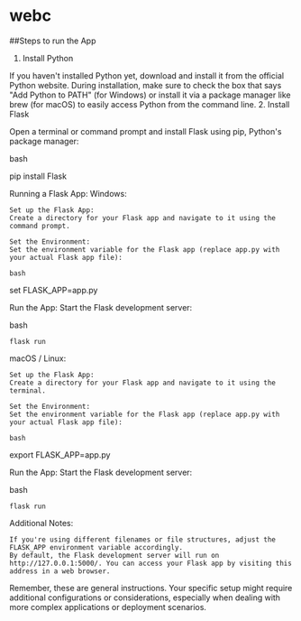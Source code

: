 # webc

##Steps to run the App

1. Install Python

If you haven't installed Python yet, download and install it from the official Python website. During installation, make sure to check the box that says "Add Python to PATH" (for Windows) or install it via a package manager like brew (for macOS) to easily access Python from the command line.
2. Install Flask

Open a terminal or command prompt and install Flask using pip, Python's package manager:

bash

pip install Flask

Running a Flask App:
Windows:

    Set up the Flask App:
    Create a directory for your Flask app and navigate to it using the command prompt.

    Set the Environment:
    Set the environment variable for the Flask app (replace app.py with your actual Flask app file):

    bash

set FLASK_APP=app.py

Run the App:
Start the Flask development server:

bash

    flask run

macOS / Linux:

    Set up the Flask App:
    Create a directory for your Flask app and navigate to it using the terminal.

    Set the Environment:
    Set the environment variable for the Flask app (replace app.py with your actual Flask app file):

    bash

export FLASK_APP=app.py

Run the App:
Start the Flask development server:

bash

    flask run

Additional Notes:

    If you're using different filenames or file structures, adjust the FLASK_APP environment variable accordingly.
    By default, the Flask development server will run on http://127.0.0.1:5000/. You can access your Flask app by visiting this address in a web browser.

Remember, these are general instructions. Your specific setup might require additional configurations or considerations, especially when dealing with more complex applications or deployment scenarios.
